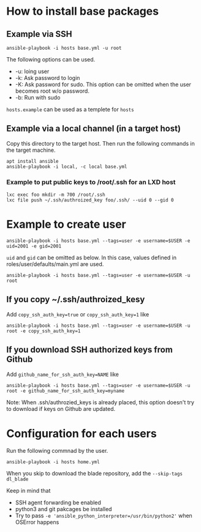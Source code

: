 # How to install base packages

## Example via SSH

    ansible-playbook -i hosts base.yml -u root

The following options can be used.
- -u: loing user
- -k: Ask password to login
- -K: Ask password for sudo. This option can be omitted when the user becomes root w/o password.
- -b: Run with sudo

`hosts.example` can be used as a templete for `hosts`

## Example via a local channel (in a target host)

Copy this directory to the target host. Then run the following commands in the target machine.

    apt install ansible
    ansible-playbook -i local, -c local base.yml

### Example to put public keys to /root/.ssh for an LXD host

    lxc exec foo mkdir -m 700 /root/.ssh
    lxc file push ~/.ssh/authroized_key foo/.ssh/ --uid 0 --gid 0


# Example to create user

    ansible-playbook -i hosts base.yml --tags=user -e username=$USER -e uid=2001 -e gid=2001

`uid` and `gid` can be omitted as below. In this case, values defined in roles/user/defaults/main.yml are used.

    ansible-playbook -i hosts base.yml --tags=user -e username=$USER -u root

## If you copy ~/.ssh/authroized\_kesy
Add `copy_ssh_auth_key=true` or `copy_ssh_auth_key=1` like

    ansible-playbook -i hosts base.yml --tags=user -e username=$USER -u root -e copy_ssh_auth_key=1

## If you download SSH authorized keys from Github
Add `github_name_for_ssh_auth_key=NAME` like

    ansible-playbook -i hosts base.yml --tags=user -e username=$USER -u root -e github_name_for_ssh_auth_key=myname

Note: When .ssh/authrozied\_keys is already placed, this option doesn't try to download if keys on Github are updated.


# Configuration for each users

Run the following commnad by the user.

    ansible-playbook -i hosts home.yml

When you skip to download the blade repository, add the `--skip-tags dl_blade`

Keep in mind that
- SSH agent forwarding be enabled
- python3 and git pakcages be installed
- Try to pass `-e 'ansible_python_interpreter=/usr/bin/python2'` when OSError happens
